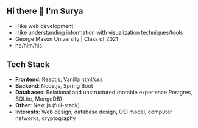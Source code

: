 ## Hi there 👋 I'm Surya
* I like web development
* I like understanding information with visualization techniques/tools
* George Mason University | Class of 2021
* he/him/his
## **Tech Stack**
* **Frontend**: Reactjs, Vanilla html/css
* **Backend**: Node.js, Spring Boot
* **Databases**: Relational and unstructured (notable experience:Postgres, SQLite, MongoDB)
* **Other**: Next.js (full-stack)
* **Interests**: Web design, database design, OSI model, computer networks, cryptography

